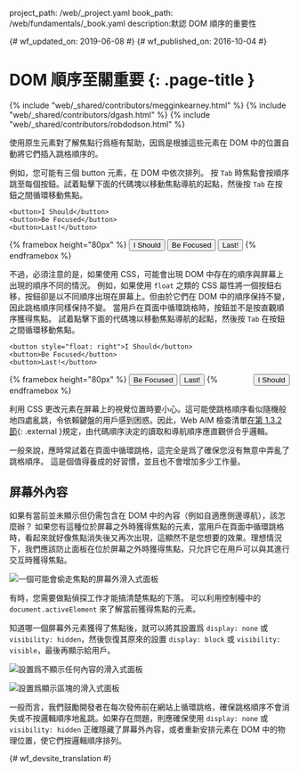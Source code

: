 project_path: /web/_project.yaml
book_path: /web/fundamentals/_book.yaml
description:默認 DOM 順序的重要性


{# wf_updated_on: 2019-06-08 #}
{# wf_published_on: 2016-10-04 #}

# DOM 順序至關重要 {: .page-title }

{% include "web/_shared/contributors/megginkearney.html" %}
{% include "web/_shared/contributors/dgash.html" %}
{% include "web/_shared/contributors/robdodson.html" %}



使用原生元素對了解焦點行爲極有幫助，因爲是根據這些元素在 DOM 中的位置自動將它們插入跳格順序的。



例如，您可能有三個 button 元素，在 DOM 中依次排列。
按 `Tab` 時焦點會按順序跳至每個按鈕。試着點擊下面的代碼塊以移動焦點導航的起點，然後按 `Tab` 在按鈕之間循環移動焦點。



    <button>I Should</button>
    <button>Be Focused</button>
    <button>Last!</button>

{% framebox height="80px" %}
<button>I Should</button>
<button>Be Focused</button>
<button>Last!</button>
{% endframebox %}

不過，必須注意的是，如果使用 CSS，可能會出現 DOM 中存在的順序與屏幕上出現的順序不同的情況。
例如，如果使用 `float` 之類的 CSS 屬性將一個按鈕右移，按鈕卻是以不同順序出現在屏幕上。但由於它們在 DOM 中的順序保持不變，因此跳格順序同樣保持不變。
當用戶在頁面中循環跳格時，按鈕並不是按直觀順序獲得焦點。
試着點擊下面的代碼塊以移動焦點導航的起點，然後按 `Tab` 在按鈕之間循環移動焦點。



    <button style="float: right">I Should</button>
    <button>Be Focused</button>
    <button>Last!</button>

{% framebox height="80px" %}
<button style="float: right;">I Should</button>
<button>Be Focused</button>
<button>Last!</button>
{% endframebox %}

利用 CSS 更改元素在屏幕上的視覺位置時要小心。這可能使跳格順序看似隨機般地四處亂跳，令依賴鍵盤的用戶感到困惑。因此，Web AIM 檢查清單[在第 1.3.2 節](https://webaim.org/standards/wcag/checklist#sc1.3.2){: .external }規定，由代碼順序決定的讀取和導航順序應直觀併合乎邏輯。




一般來說，應時常試着在頁面中循環跳格，這完全是爲了確保您沒有無意中弄亂了跳格順序。
這是個值得養成的好習慣，並且也不會增加多少工作量。


## 屏幕外內容
如果有當前並未顯示但仍需包含在 DOM 中的內容（例如自適應側邊導航），該怎麼辦？
如果您有這種位於屏幕之外時獲得焦點的元素，當用戶在頁面中循環跳格時，看起來就好像焦點消失後又再次出現，這顯然不是您想要的效果。理想情況下，我們應該防止面板在位於屏幕之外時獲得焦點，只允許它在用戶可以與其進行交互時獲得焦點。



![一個可能會偷走焦點的屏幕外滑入式面板](imgs/slide-in-panel.png)

有時，您需要做點偵探工作才能搞清楚焦點的下落。
可以利用控制檯中的 `document.activeElement` 來了解當前獲得焦點的元素。


知道哪一個屏幕外元素獲得了焦點後，就可以將其設置爲 `display: none` 或 `visibility: hidden`，然後恢復其原來的設置 `display: block` 或 `visibility: visible`，最後再顯示給用戶。



![設置爲不顯示任何內容的滑入式面板](imgs/slide-in-panel2.png)

![設置爲顯示區塊的滑入式面板](imgs/slide-in-panel3.png)

一般而言，我們鼓勵開發者在每次發佈前在網站上循環跳格，確保跳格順序不會消失或不按邏輯順序地亂跳。如果存在問題，則應確保使用 `display: none` 或 `visibility: hidden` 正確隱藏了屏幕外內容，或者重新安排元素在 DOM 中的物理位置，使它們按邏輯順序排列。





{# wf_devsite_translation #}
